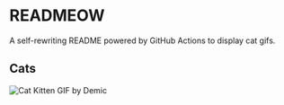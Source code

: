 # READMEOW

A self-rewriting README powered by GitHub Actions to display cat gifs.

## Cats

![Cat Kitten GIF by Demic](https://media2.giphy.com/media/v1.Y2lkPTlhY2QwMmRhNmp6OWg4cW12b2s2eGU3ZDcyYWR6am1jdTZxZ2d1cDltNWQ5N2pzaCZlcD12MV9naWZzX3NlYXJjaCZjdD1n/3oriO0OEd9QIDdllqo/200.gif)
